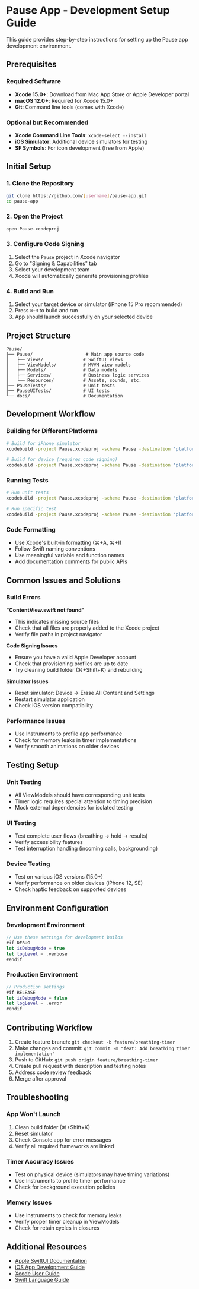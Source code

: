 # Pause App - Development Setup Guide

This guide provides step-by-step instructions for setting up the Pause app development environment.

## Prerequisites

### Required Software
- **Xcode 15.0+**: Download from Mac App Store or Apple Developer portal
- **macOS 12.0+**: Required for Xcode 15.0+
- **Git**: Command line tools (comes with Xcode)

### Optional but Recommended
- **Xcode Command Line Tools**: `xcode-select --install`
- **iOS Simulator**: Additional device simulators for testing
- **SF Symbols**: For icon development (free from Apple)

## Initial Setup

### 1. Clone the Repository
```bash
git clone https://github.com/[username]/pause-app.git
cd pause-app
```

### 2. Open the Project
```bash
open Pause.xcodeproj
```

### 3. Configure Code Signing
1. Select the `Pause` project in Xcode navigator
2. Go to "Signing & Capabilities" tab
3. Select your development team
4. Xcode will automatically generate provisioning profiles

### 4. Build and Run
1. Select your target device or simulator (iPhone 15 Pro recommended)
2. Press `⌘+R` to build and run
3. App should launch successfully on your selected device

## Project Structure

```
Pause/
├── Pause/                    # Main app source code
│   ├── Views/               # SwiftUI views
│   ├── ViewModels/          # MVVM view models
│   ├── Models/              # Data models
│   ├── Services/            # Business logic services
│   └── Resources/           # Assets, sounds, etc.
├── PauseTests/              # Unit tests
├── PauseUITests/            # UI tests
└── docs/                    # Documentation
```

## Development Workflow

### Building for Different Platforms
```bash
# Build for iPhone simulator
xcodebuild -project Pause.xcodeproj -scheme Pause -destination 'platform=iOS Simulator,name=iPhone 15 Pro' build

# Build for device (requires code signing)
xcodebuild -project Pause.xcodeproj -scheme Pause -destination 'platform=iOS,name=Your iPhone' build
```

### Running Tests
```bash
# Run unit tests
xcodebuild -project Pause.xcodeproj -scheme Pause -destination 'platform=iOS Simulator,name=iPhone 15 Pro' test

# Run specific test
xcodebuild -project Pause.xcodeproj -scheme Pause -destination 'platform=iOS Simulator,name=iPhone 15 Pro' -only-testing:PauseTests/TimerTests test
```

### Code Formatting
- Use Xcode's built-in formatting (⌘+A, ⌘+I)
- Follow Swift naming conventions
- Use meaningful variable and function names
- Add documentation comments for public APIs

## Common Issues and Solutions

### Build Errors

**"ContentView.swift not found"**
- This indicates missing source files
- Check that all files are properly added to the Xcode project
- Verify file paths in project navigator

**Code Signing Issues**
- Ensure you have a valid Apple Developer account
- Check that provisioning profiles are up to date
- Try cleaning build folder (⌘+Shift+K) and rebuilding

**Simulator Issues**
- Reset simulator: Device → Erase All Content and Settings
- Restart simulator application
- Check iOS version compatibility

### Performance Issues
- Use Instruments to profile app performance
- Check for memory leaks in timer implementations
- Verify smooth animations on older devices

## Testing Setup

### Unit Testing
- All ViewModels should have corresponding unit tests
- Timer logic requires special attention to timing precision
- Mock external dependencies for isolated testing

### UI Testing
- Test complete user flows (breathing → hold → results)
- Verify accessibility features
- Test interruption handling (incoming calls, backgrounding)

### Device Testing
- Test on various iOS versions (15.0+)
- Verify performance on older devices (iPhone 12, SE)
- Check haptic feedback on supported devices

## Environment Configuration

### Development Environment
```swift
// Use these settings for development builds
#if DEBUG
let isDebugMode = true
let logLevel = .verbose
#endif
```

### Production Environment
```swift
// Production settings
#if RELEASE
let isDebugMode = false
let logLevel = .error
#endif
```

## Contributing Workflow

1. Create feature branch: `git checkout -b feature/breathing-timer`
2. Make changes and commit: `git commit -m "feat: Add breathing timer implementation"`
3. Push to GitHub: `git push origin feature/breathing-timer`
4. Create pull request with description and testing notes
5. Address code review feedback
6. Merge after approval

## Troubleshooting

### App Won't Launch
1. Clean build folder (⌘+Shift+K)
2. Reset simulator
3. Check Console.app for error messages
4. Verify all required frameworks are linked

### Timer Accuracy Issues
- Test on physical device (simulators may have timing variations)
- Use Instruments to profile timer performance
- Check for background execution policies

### Memory Issues
- Use Instruments to check for memory leaks
- Verify proper timer cleanup in ViewModels
- Check for retain cycles in closures

## Additional Resources

- [Apple SwiftUI Documentation](https://developer.apple.com/documentation/swiftui)
- [iOS App Development Guide](https://developer.apple.com/ios/)
- [Xcode User Guide](https://developer.apple.com/documentation/xcode)
- [Swift Language Guide](https://docs.swift.org/swift-book/) 
